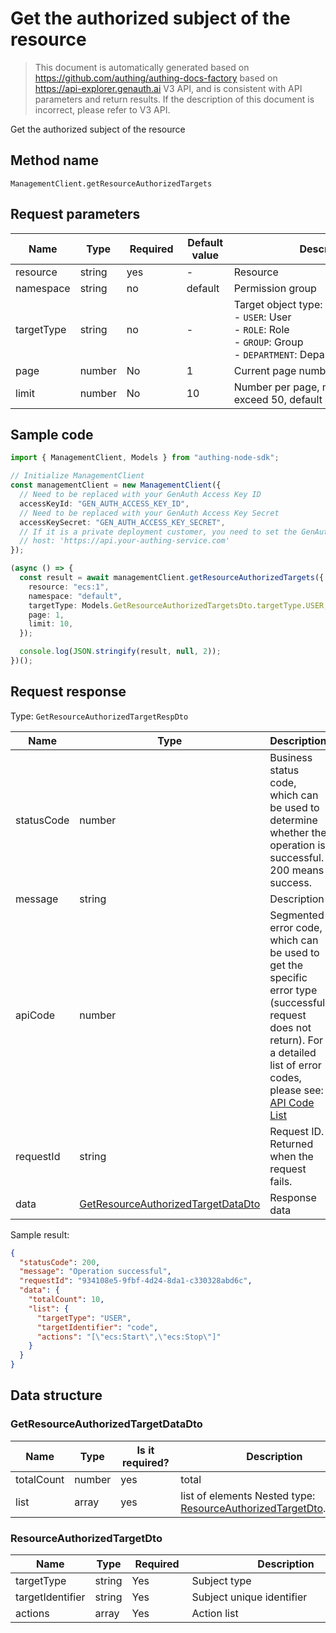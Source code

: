# Get the authorized subject of the resource

<!--
Warning⚠️:
Do not modify this document directly,
https://github.com/Authing/authing-docs-factory
Use this project to generate
-->

<LastUpdated />

> This document is automatically generated based on https://github.com/authing/authing-docs-factory based on https://api-explorer.genauth.ai V3 API, and is consistent with API parameters and return results. If the description of this document is incorrect, please refer to V3 API.

Get the authorized subject of the resource

## Method name

`ManagementClient.getResourceAuthorizedTargets`

## Request parameters

| Name       | Type   | <div style="width:80px">Required</div> | <div style="width:60px">Default value</div> | <div style="width:300px">Description</div>                                                                    | <div style="width:200px">Sample value</div> |
| ---------- | ------ | -------------------------------------- | ------------------------------------------- | ------------------------------------------------------------------------------------------------------------- | ------------------------------------------- |
| resource   | string | yes                                    | -                                           | Resource                                                                                                      | `ecs:1`                                     |
| namespace  | string | no                                     | default                                     | Permission group                                                                                              |                                             |
| targetType | string | no                                     | -                                           | Target object type:<br>- `USER`: User<br>- `ROLE`: Role<br>- `GROUP`: Group<br>- `DEPARTMENT`: Department<br> | `USER`                                      |
| page       | number | No                                     | 1                                           | Current page number, starting from 1                                                                          | `1`                                         |
| limit      | number | No                                     | 10                                          | Number per page, maximum cannot exceed 50, default is 10                                                      | `10`                                        |

## Sample code

```ts
import { ManagementClient, Models } from "authing-node-sdk";

// Initialize ManagementClient
const managementClient = new ManagementClient({
  // Need to be replaced with your GenAuth Access Key ID
  accessKeyId: "GEN_AUTH_ACCESS_KEY_ID",
  // Need to be replaced with your GenAuth Access Key Secret
  accessKeySecret: "GEN_AUTH_ACCESS_KEY_SECRET",
  // If it is a private deployment customer, you need to set the GenAuth service domain name
  // host: 'https://api.your-authing-service.com'
});

(async () => {
  const result = await managementClient.getResourceAuthorizedTargets({
    resource: "ecs:1",
    namespace: "default",
    targetType: Models.GetResourceAuthorizedTargetsDto.targetType.USER,
    page: 1,
    limit: 10,
  });

  console.log(JSON.stringify(result, null, 2));
})();
```

## Request response

Type: `GetResourceAuthorizedTargetRespDto`

| Name       | Type                                                                                 | Description                                                                                                                                                                                                                                                                                                                                         |
| ---------- | ------------------------------------------------------------------------------------ | --------------------------------------------------------------------------------------------------------------------------------------------------------------------------------------------------------------------------------------------------------------------------------------------------------------------------------------------------- |
| statusCode | number                                                                               | Business status code, which can be used to determine whether the operation is successful. 200 means success.                                                                                                                                                                                                                                        |
| message    | string                                                                               | Description                                                                                                                                                                                                                                                                                                                                         |
| apiCode    | number                                                                               | Segmented error code, which can be used to get the specific error type (successful request does not return). For a detailed list of error codes, please see: [API Code List](https://api-explorer.genauth.ai/?tag=group/%E5%BC%80%E5%8F%91%E5%87%86%E5%A4%87#tag/%E5%BC%80%E5%8F%91%E5%87%86%E5%A4%87/%E9%94%99%E8%AF%AF%E5%A4%84%E7%90%86/apiCode) |
| requestId  | string                                                                               | Request ID. Returned when the request fails.                                                                                                                                                                                                                                                                                                        |
| data       | <a href="#GetResourceAuthorizedTargetDataDto">GetResourceAuthorizedTargetDataDto</a> | Response data                                                                                                                                                                                                                                                                                                                                       |

Sample result:

```json
{
  "statusCode": 200,
  "message": "Operation successful",
  "requestId": "934108e5-9fbf-4d24-8da1-c330328abd6c",
  "data": {
    "totalCount": 10,
    "list": {
      "targetType": "USER",
      "targetIdentifier": "code",
      "actions": "[\"ecs:Start\",\"ecs:Stop\"]"
    }
  }
}
```

## Data structure

### <a id="GetResourceAuthorizedTargetDataDto"></a> GetResourceAuthorizedTargetDataDto

| Name       | Type   | <div style="width:80px">Is it required?</div> | <div style="width:300px">Description</div>                                                            | <div style="width:200px">Example value</div> |
| ---------- | ------ | --------------------------------------------- | ----------------------------------------------------------------------------------------------------- | -------------------------------------------- |
| totalCount | number | yes                                           | total                                                                                                 | `10`                                         |
| list       | array  | yes                                           | list of elements Nested type: <a href="#ResourceAuthorizedTargetDto">ResourceAuthorizedTargetDto</a>. |                                              |

### <a id="ResourceAuthorizedTargetDto"></a> ResourceAuthorizedTargetDto

| Name             | Type   | <div style="width:80px">Required</div> | <div style="width:300px">Description</div> | <div style="width:200px">Sample value</div> |
| ---------------- | ------ | -------------------------------------- | ------------------------------------------ | ------------------------------------------- |
| targetType       | string | Yes                                    | Subject type                               | USER                                        |
| targetIdentifier | string | Yes                                    | Subject unique identifier                  | `code`                                      |
| actions          | array  | Yes                                    | Action list                                | `["ecs:Start","ecs:Stop"]`                  |
